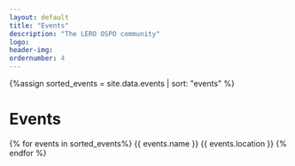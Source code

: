 ```yaml
---
layout: default
title: "Events"
description: "The LERO OSPO community"
logo:
header-img:
ordernumber: 4
---
```


{%assign sorted_events = site.data.events | sort: "events" %}

# Events

<html>
<div class="row">

{% for events in sorted_events%}
{{ events.name }}
{{ events.location }}
{% endfor %}

</div>
</html>
